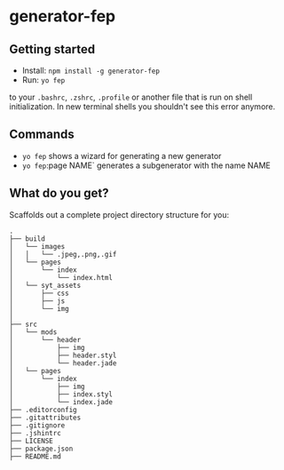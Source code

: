 # generator-fep

## Getting started

- Install: `npm install -g generator-fep`
- Run: `yo fep`

to your `.bashrc`, `.zshrc`, `.profile` or another file that is run on shell initialization. In new terminal shells
you shouldn't see this error anymore.


## Commands

* `yo fep` shows a wizard for generating a new generator
* `yo fep`:page NAME` generates a subgenerator with the name NAME


## What do you get?

Scaffolds out a complete project directory structure for you:

    .
    ├── build
    │   └── images
    │   │   └── .jpeg,.png,.gif
    │   └── pages
    │       └── index
    │           └── index.html
    │   └── syt_assets
    │       ├── css
    │       ├── js
    │       └── img
    │      
    ├── src
    │   └── mods
    │       └── header
    │           ├── img
    │           ├── header.styl
    │           └── header.jade
    │   └── pages
    │       └── index
    │           ├── img
    │           ├── index.styl
    │           └── index.jade
    ├── .editorconfig
    ├── .gitattributes
    ├── .gitignore
    ├── .jshintrc
    ├── LICENSE
    ├── package.json
    ├── README.md


